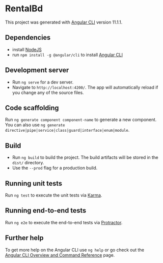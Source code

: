 # RentalBd

This project was generated with [Angular CLI](https://github.com/angular/angular-cli) version 11.1.1.

## Dependencies

- install [NodeJS](https://nodejs.org/en/)
- run `npm install -g @angular/cli` to install [Angular CLI](https://cli.angular.io/)

## Development server

- Run `ng serve` for a dev server.
- Navigate to `http://localhost:4200/`. The app will automatically reload if you change any of the source files.

## Code scaffolding

Run `ng generate component component-name` to generate a new component. You can also use `ng generate directive|pipe|service|class|guard|interface|enum|module`.

## Build

- Run `ng build` to build the project. The build artifacts will be stored in the `dist/` directory.
- Use the `--prod` flag for a production build.

## Running unit tests

Run `ng test` to execute the unit tests via [Karma](https://karma-runner.github.io).

## Running end-to-end tests

Run `ng e2e` to execute the end-to-end tests via [Protractor](http://www.protractortest.org/).

## Further help

To get more help on the Angular CLI use `ng help` or go check out the [Angular CLI Overview and Command Reference](https://angular.io/cli) page.
